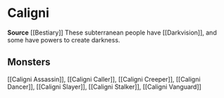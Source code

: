 ﻿---
id: '210'
name: Caligni
rarity: Common
source: '[[DATABASE/source/Bestiary|Bestiary]]'
trait:
- Caligni
type: Trait

---
# Caligni

**Source** [[Bestiary]]
These subterranean people have [[Darkvision]], and some have powers to create darkness.

## Monsters

[[Caligni Assassin]], [[Caligni Caller]], [[Caligni Creeper]], [[Caligni Dancer]], [[Caligni Slayer]], [[Caligni Stalker]], [[Caligni Vanguard]]